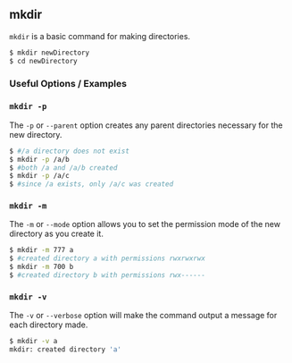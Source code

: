---
---

mkdir
-------

`mkdir` is a basic command for making directories.

~~~ bash
$ mkdir newDirectory
$ cd newDirectory
~~~

<!--more-->

### Useful Options / Examples

### `mkdir -p`

The `-p` or `--parent` option creates any parent directories necessary for the new directory.

~~~ bash
$ #/a directory does not exist
$ mkdir -p /a/b
$ #both /a and /a/b created
$ mkdir -p /a/c
$ #since /a exists, only /a/c was created
~~~

### `mkdir -m`

The `-m` or `--mode` option allows you to set the permission mode of the new directory as
you create it.

~~~ bash
$ mkdir -m 777 a
$ #created directory a with permissions rwxrwxrwx
$ mkdir -m 700 b
$ #created directory b with permissions rwx------
~~~

### `mkdir -v`

The `-v` or `--verbose` option will make the command output a message for each directory made.

~~~ bash
$ mkdir -v a
mkdir: created directory 'a'
~~~

